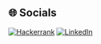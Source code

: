 <!--![Profile Banner](https://github.com/berasumit611/berasumit611/assets/86337318/ccaf3c0f-5997-4f2c-8abc-9702ec53d118)-->
<!--![Profile Banner](https://github.com/berasumit611/berasumit611/assets/86337318/4e518b19-7e30-4a49-bcb2-a2b4eb45479f)-->
<!-- ![Follow Me](https://github.com/user-attachments/assets/1351a4fe-d044-4a11-a960-306ccba57ccc)
## 💫 About Me

<p align="justify">
Welcome to my GitHub profile! I am an enthusiastic Software developer with a strong foundation in Java, SQL, and web technologies. I have recently undergone a Full Stack Java Development course and am eager to apply skills in a dynamic development environment.
</p>

## ✨ Now

- Java full-stack development trainee  at **Jspiders Kolkata**
- Graduate from **MCKV Institute of Engineering** pursuing Bachelors in **Electrical Engineering**
- Building **Full-stack application using Java technologies**
- Learning and exploring  **Java full-stack**
- Looking for **Entry-level software engineering/development jobs** (open to all options)

## 🎯 Skills

- **Core Java**: OOPS Concepts, Exception Handling, Collection Framework
- **Advanced Java**: JDBC, Hibernate
- **SQL**: RDBMS Concepts, Query Writing, DDL, DML, TCL, DCL
- **Web Technologies**: HTML, CSS, JavaScript, Responsive Design
- **SDLC**: SDLC Models, Agile Methodology
- **Development Tools**: GIT, GitHub, PostgreSQL, Maven, Eclipse, VS Code, Netlify



<!--
## 👨‍💻 GitHub Stats:

<table>
  <tr>
    <td><a href="https://github-readme-streak-stats.herokuapp.com/?user=berasumit611&theme=dark&hide_border=true">
      <img src="https://github-readme-streak-stats.herokuapp.com/?user=berasumit611&theme=dark&hide_border=true" alt="berasumit611's Streak">
    </a></td>
    <td><a href="https://github.com/berasumit611">
      <img src="https://github-readme-stats.vercel.app/api/top-langs/?username=berasumit611&theme=dark&show_icons=true&hide_border=true&layout=compact" alt="berasumit611's Top Languages">
    </a></td>
  </tr>
</table> 
-->

 ## 🌐 Socials

[![Hackerrank](https://img.shields.io/badge/-Hackerrank-2EC866?style=for-the-badge&logo=HackerRank&logoColor=white)](https://www.hackerrank.com/berasumit611)
 [![LinkedIn](https://img.shields.io/badge/linkedin-%230077B5.svg?style=for-the-badge&logo=linkedin&logoColor=white)](https://linkedin.com/in/berasumit611)
#
<!--Thanks for visiting 🤍-->





    
  









<!-- Proudly created with GPRM ( https://gprm.itsvg.in ) -->




